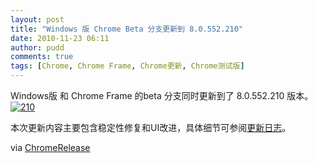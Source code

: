 ```yaml
---
layout: post
title: "Windows 版 Chrome Beta 分支更新到 8.0.552.210"
date: 2010-11-23 06:11
author: pudd
comments: true
tags: [Chrome, Chrome Frame, Chrome更新, Chrome测试版]
---
```

Windows版 和 Chrome Frame 的beta 分支同时更新到了 8.0.552.210 版本。<a href="http://img.chromi.org/2010/11/210.png">![](http://img.chromi.org/2010/11/210.png "210")</a>


本次更新内容主要包含稳定性修复和UI改进，具体细节可参阅[更新日志](http://build.chromium.org/buildbot/perf/dashboard/ui/changelog.html?url=/branches/552/src&range=66581:65749&mode=html)。

via [ChromeRelease](http://googlechromereleases.blogspot.com/2010/11/beta-channel-update_22.html?utm_source=feedburner&utm_medium=feed&utm_campaign=Feed:+GoogleChromeReleases+(Google+Chrome+Releases))


